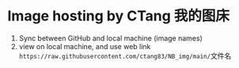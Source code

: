 # Image hosting by CTang 我的图床

1. Sync between GitHub and local machine (image names)
1. view on local machine, and use web link `https://raw.githubusercontent.com/ctang83/NB_img/main/`文件名